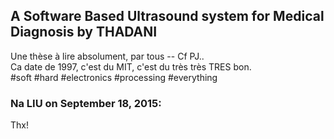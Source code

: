 ## A Software Based Ultrasound system for Medical Diagnosis by THADANI



Une thèse à lire absolument, par tous -- Cf PJ..  
Ca date de 1997, c'est du MIT, c'est du très très TRES bon.  
#soft #hard #electronics #processing #everything



### **Na LIU** on September 18, 2015:



Thx!



